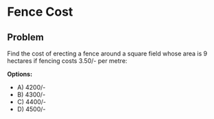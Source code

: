 # Fence Cost

## Problem

Find the cost of erecting a fence around a square field whose area is 9 hectares if fencing costs 3.50/- per metre:

**Options:**
- A) 4200/-
- B) 4300/-
- C) 4400/-
- D) 4500/-

